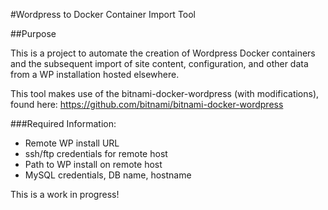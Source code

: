 #Wordpress to Docker Container Import Tool

##Purpose

This is a project to automate the creation of Wordpress Docker containers and
the subsequent import of site content, configuration, and other data from a WP
installation hosted elsewhere.

This tool makes use of the bitnami-docker-wordpress (with modifications), found
here:
https://github.com/bitnami/bitnami-docker-wordpress


###Required Information:
 * Remote WP install URL
 * ssh/ftp credentials for remote host
 * Path to WP install on remote host
 * MySQL credentials, DB name, hostname



 This is a work in progress!

